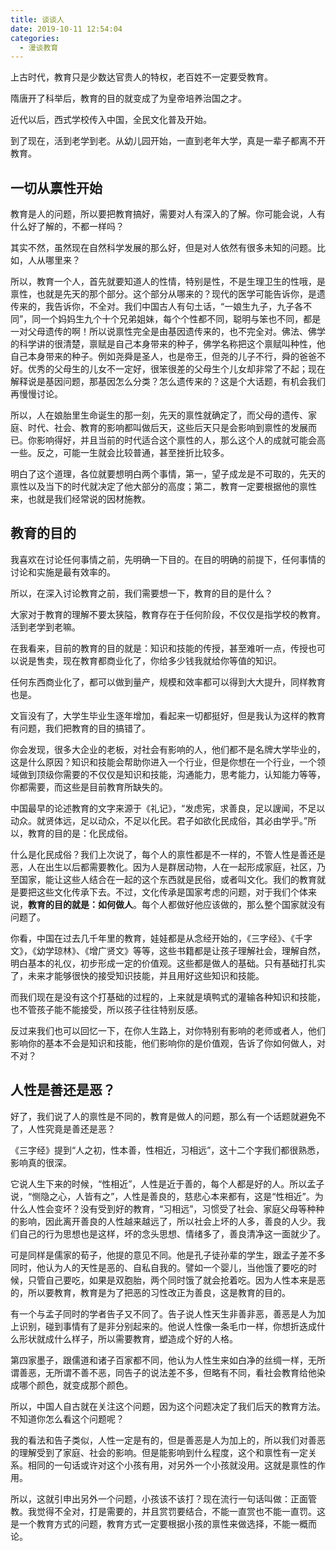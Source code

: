 ```yaml
---
title: 谈谈人
date: 2019-10-11 12:54:04
categories:
  - 漫谈教育
---
```


上古时代，教育只是少数达官贵人的特权，老百姓不一定要受教育。

隋唐开了科举后，教育的目的就变成了为皇帝培养治国之才。

近代以后，西式学校传入中国，全民文化普及开始。

到了现在，活到老学到老。从幼儿园开始，一直到老年大学，真是一辈子都离不开教育。
<!--more-->

## 一切从禀性开始

教育是人的问题，所以要把教育搞好，需要对人有深入的了解。你可能会说，人有什么好了解的，不都一样吗？

其实不然，虽然现在自然科学发展的那么好，但是对人依然有很多未知的问题。比如，人从哪里来？

所以，教育一个人，首先就要知道人的性情，特别是性，不是生理卫生的性哦，是禀性，也就是先天的那个部分。这个部分从哪来的？现代的医学可能告诉你，是遗传来的，我告诉你，不全对。我们中国古人有句土话，“一娘生九子，九子各不同”，同一个妈妈生九个十个兄弟姐妹，每个个性都不同，聪明与笨也不同，都是一对父母遗传的啊！所以说禀性完全是由基因遗传来的，也不完全对。佛法、佛学的科学讲的很清楚，禀赋是自己本身带来的种子，佛学名称把这个禀赋叫种性，他自己本身带来的种子。例如尧舜是圣人，也是帝王，但尧的儿子不行，舜的爸爸不好。优秀的父母生的儿女不一定好，很笨很差的父母生个儿女却非常了不起；现在解释说是基因问题，那基因怎么分类？怎么遗传来的？这是个大话题，有机会我们再慢慢讨论。

所以，人在娘胎里生命诞生的那一刻，先天的禀性就确定了，而父母的遗传、家庭、时代、社会、教育的影响都叫做后天，这些后天只是会影响到禀性的发展而已。你影响得好，并且当前的时代适合这个禀性的人，那么这个人的成就可能会高一些。反之，可能一生就会比较普通，甚至挫折比较多。

明白了这个道理，各位就要想明白两个事情，第一，望子成龙是不可取的，先天的禀性以及当下的时代就决定了他大部分的高度；第二，教育一定要根据他的禀性来，也就是我们经常说的因材施教。

## 教育的目的

我喜欢在讨论任何事情之前，先明确一下目的。在目的明确的前提下，任何事情的讨论和实施是最有效率的。

所以，在深入讨论教育之前，我们需要想一下，教育的目的是什么？

大家对于教育的理解不要太狭隘，教育存在于任何阶段，不仅仅是指学校的教育。活到老学到老嘛。

在我看来，目前的教育的目的就是：知识和技能的传授，甚至难听一点，传授也可以说是售卖，现在教育都商业化了，你给多少钱我就给你等值的知识。

任何东西商业化了，都可以做到量产，规模和效率都可以得到大大提升，同样教育也是。

文盲没有了，大学生毕业生逐年增加，看起来一切都挺好，但是我认为这样的教育有问题，我们把教育的目的搞错了。

你会发现，很多大企业的老板，对社会有影响的人，他们都不是名牌大学毕业的，这是什么原因？知识和技能会帮助你进入一个行业，但是你想在一个行业，一个领域做到顶级你需要的不仅仅是知识和技能，沟通能力，思考能力，认知能力等等，你都需要，而这些是目前教育所缺失的。

中国最早的论述教育的文字来源于《礼记》，“发虑宪，求善良，足以謏闻，不足以动众。就贤体远，足以动众，不足以化民。君子如欲化民成俗，其必由学乎。”所以，教育的目的是：化民成俗。

什么是化民成俗？我们上次说了，每个人的禀性都是不一样的，不管人性是善还是恶，人在出生以后都需要教化。因为人是群居动物，人在一起形成家庭，社区，乃至国家，能让这些人结合在一起的这个东西就是民俗，或者叫文化。我们的教育就是要把这些文化传承下去。不过，文化传承是国家考虑的问题，对于我们个体来说，**教育的目的就是：如何做人**。每个人都做好他应该做的，那么整个国家就没有问题了。

你看，中国在过去几千年里的教育，娃娃都是从念经开始的，《三字经》、《千字文》，《幼学琼林》、《增广贤文》等等，这些书籍都是让孩子理解社会，理解自然，明白基本的礼仪，初步形成一定的价值观。这些都是做人的基础。只有基础打扎实了，未来才能够很快的接受知识技能，并且用好这些知识和技能。

而我们现在是没有这个打基础的过程的，上来就是填鸭式的灌输各种知识和技能，也不管孩子能不能接受，所以孩子往往特别反感。

反过来我们也可以回忆一下，在你人生路上，对你特别有影响的老师或者人，他们影响你的基本不会是知识和技能，他们影响你的是价值观，告诉了你如何做人，对不对？

## 人性是善还是恶？

好了，我们说了人的禀性是不同的，教育是做人的问题，那么有一个话题就避免不了，人性究竟是善还是恶？

《三字经》提到“人之初，性本善，性相近，习相远”，这十二个字我们都很熟悉，影响真的很深。

它说人生下来的时候，“性相近”，人性是近于善的，每个人都是好的人。所以孟子说，“恻隐之心，人皆有之”，人性是善良的，慈悲心本来都有，这是“性相近”。为什么人性会变坏？没有受到好的教育，“习相远”，习惯受了社会、家庭父母等种种的影响，因此离开善良的人性越来越远了，所以社会上坏的人多，善良的人少。我们自己的行为思想也是这样，坏的念头思想、情绪多了，善良清净这一面就少了。

可是同样是儒家的荀子，他提的意见不同。他是孔子徒孙辈的学生，跟孟子差不多同时，他认为人的天性是恶的、自私自我的。譬如一个婴儿，当他饿了要吃的时候，只管自己要吃，如果是双胞胎，两个同时饿了就会抢着吃。因为人性本来是恶的，所以要教育，教育是为了把恶的习性改正为善良，这是教育的目的。

有一个与孟子同时的学者告子又不同了。告子说人性天生非善非恶，善恶是人为加上识别，碰到事情有了是非分别起来的。他说人性像一条毛巾一样，你想折迭成什么形状就成什么样子，所以需要教育，塑造成个好的人格。

第四家墨子，跟儒道和诸子百家都不同，他认为人性生来如白净的丝绸一样，无所谓善恶，无所谓不善不恶，同告子的说法差不多，但略有不同，看社会教育给他染成哪个颜色，就变成那个颜色。

所以，中国人自古就在关注这个问题，因为这个问题决定了我们后天的教育方法。不知道你怎么看这个问题呢？

我的看法和告子类似，人性一定是有的，但是善恶是人为加上的，所以我们对善恶的理解受到了家庭、社会的影响。但是能影响到什么程度，这个和禀性有一定关系。相同的一句话或许对这个小孩有用，对另外一个小孩就没用。这就是禀性的作用。

所以，这就引申出另外一个问题，小孩该不该打？现在流行一句话叫做：正面管教。我觉得不全对，打是需要的，并且赏罚要结合，不能一直赏也不能一直罚。这是一个教育方式的问题，教育方式一定要根据小孩的禀性来做选择，不能一概而论。